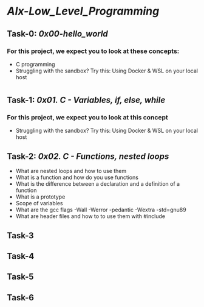 # _Alx-Low_Level_Programming_

## Task-0: _0x00-hello_world_
### For this project, we expect you to look at these concepts:
* C programming
* Struggling with the sandbox? Try this: Using Docker & WSL on your local host
#
## Task-1: _0x01. C - Variables, if, else, while_
### For this project, we expect you to look at this concept
* Struggling with the sandbox? Try this: Using Docker & WSL on your local host
## Task-2: _0x02. C - Functions, nested loops_
* What are nested loops and how to use them
* What is a function and how do you use functions
* What is the difference between a declaration and a definition of a function
* What is a prototype
* Scope of variables
* What are the gcc flags -Wall -Werror -pedantic -Wextra -std=gnu89
* What are header files and how to to use them with #include
### 
## Task-3
###
## Task-4
###
## Task-5
###
## Task-6
###



